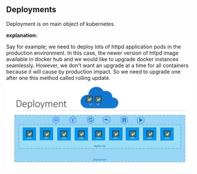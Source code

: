 ## Deployments

   Deployment is on main object of kubernetes. 
   
   **explanation:**
   
   Say for example; we need to deploy lots of httpd application pods in the production environment. In this case, the newer version of httpd image available in docker hub and we would like to upgrade docker instances seamlessly. However, we don't want an upgrade at a time for all containers because it will cause by production impact. So we need to upgrade one after one this method called rolling update.
   ![](deployment-image.jpg)
   
   